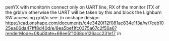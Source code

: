 penYX with monitor/n
connect only on UART line, RX of the monitor (TX of the grbl)/n
otherwise the UART will be taken by this and block the Lighburn SW accessing grbl/n
see: /n
onshape design: https://cad.onshape.com/documents/c4e3420f12f081ac834e1f3a/w/7ceb1025ea06da47fff8d40d/e/8ea5bef1fc0375a67c2f56a6?renderMode=0&uiState=68ee5f1068de126acc231ef7 /n
